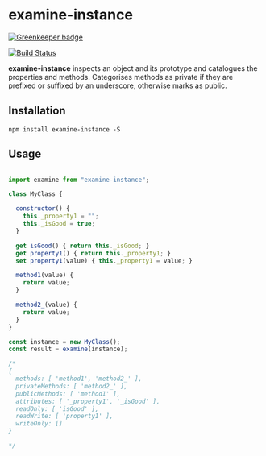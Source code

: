 
# examine-instance

[![Greenkeeper badge](https://badges.greenkeeper.io/midknight41/examine-instance.svg)](https://greenkeeper.io/)

[![Build Status](https://travis-ci.org/midknight41/examine-instance.svg?branch=master)](https://travis-ci.org/midknight41/examine-instance)

**examine-instance** inspects an object and its prototype and catalogues the properties and methods.
Categorises methods as private if they are prefixed or suffixed by an underscore, otherwise marks as public.

## Installation

```
npm install examine-instance -S
```

## Usage

```js

import examine from "examine-instance";

class MyClass {

  constructor() {
    this._property1 = "";
    this._isGood = true;
  }

  get isGood() { return this._isGood; }
  get property1() { return this._property1; }
  set property1(value) { this._property1 = value; }

  method1(value) {
    return value;
  }

  method2_(value) {
    return value;
  }
}

const instance = new MyClass();
const result = examine(instance);

/*
{
  methods: [ 'method1', 'method2_' ],
  privateMethods: [ 'method2_' ],
  publicMethods: [ 'method1' ],
  attributes: [ '_property1', '_isGood' ],
  readOnly: [ 'isGood' ],
  readWrite: [ 'property1' ],
  writeOnly: []
}

*/
```
